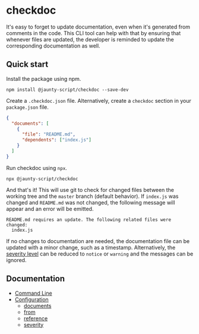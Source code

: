 # checkdoc

It's easy to forget to update documentation, even when it's generated from comments in the code.
This CLI tool can help with that by ensuring that whenever files are updated, the developer is reminded to update the corresponding documentation as well.

## Quick start

Install the package using npm.

```
npm install @jaunty-script/checkdoc --save-dev
```

Create a `.checkdoc.json` file.
Alternatively, create a `checkdoc` section in your `package.json` file.

```json
{
  "documents": [
    {
      "file": "README.md",
      "dependents": ["index.js"]
    }
  ]
}
```

Run checkdoc using `npx`.

```
npx @jaunty-script/checkdoc
```

And that's it!
This will use git to check for changed files between the working tree and the `master` branch (default behavior).
If `index.js` was changed and `README.md` was not changed, the following message will appear and an error will be emitted.

```
README.md requires an update. The following related files were changed:
  index.js
```

If no changes to documentation are needed, the documentation file can be updated with a minor change, such as a timestamp.
Alternatively, the [severity level](/doc/Configuration/severity.md) can be reduced to `notice` or `warning` and the messages can be ignored.

## Documentation

* [Command Line](/doc/CommandLine.md)
* [Configuration](/doc/Configuration.md)
  * [documents](/doc/Configuration/documents.md)
  * [from](/doc/Configuration/from.md)
  * [reference](/doc/Configuration/reference.md)
  * [severity](/doc/Configuration/severity.md)
